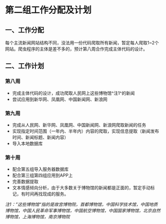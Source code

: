 # 第二组工作分配及计划

## 一、工作分配

每个主流新闻网站结构不同，没法用一份代码爬取所有新闻，暂定每人爬取1~2个网站。爬虫程序的主体是差不多的，预计第八周合作完成主体代码的设计。

## 二、工作计划

### 第八周

- 完成主体代码的设计，成功爬取人民网上这些博物馆^注1^的新闻
- 尝试应用到新华网、凤凰网、中国新闻网、新浪网

### 第九周

- 完成从人民网、新华网、凤凰网、中国新闻网、新浪网爬取新闻的任务
- 实现指定时间范围（一年内、半年内）内容的爬取，实现信息提取（新闻发布时间、新闻标题、新闻内容）
- 导入本地数据库

### 第十周

- 配合第五组导入服务器数据库
- 配合第三组第四组应用到APP上
- 完善数据提取
- 文本情感倾向分析，由于大多数关于博物馆的新闻都是正面的，暂定手动标记，有时间再找现成的服务。

*注1：”这些博物馆“指的是故宫博物院，首都博物馆，中国科学技术馆，中国地质博物馆，中国人民革命军事博物馆，中国航空博物馆，中国国家博物馆，北京自然博物馆，上海博物馆，南京博物院*



